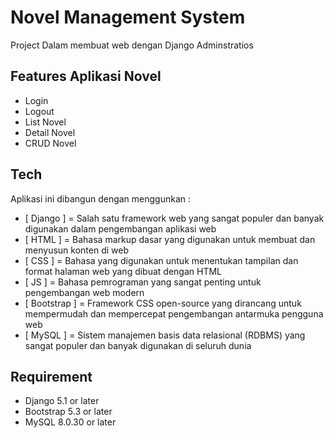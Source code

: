 
# Novel Management System

Project Dalam membuat web dengan Django Adminstratios 


## Features Aplikasi Novel
- Login
- Logout
- List Novel
- Detail Novel
- CRUD Novel

## Tech 
Aplikasi ini dibangun dengan menggunkan :
- [ Django ]    = Salah satu framework web yang sangat populer dan banyak digunakan dalam pengembangan aplikasi web
- [ HTML ]      = Bahasa markup dasar yang digunakan untuk membuat dan menyusun konten di web
- [ CSS ]       = Bahasa yang digunakan untuk menentukan tampilan dan format halaman web yang dibuat dengan HTML
- [ JS ]        = Bahasa pemrograman yang sangat penting untuk pengembangan web modern
- [ Bootstrap ] = Framework CSS open-source yang dirancang untuk mempermudah dan mempercepat pengembangan antarmuka pengguna web
- [ MySQL ]     = Sistem manajemen basis data relasional (RDBMS) yang sangat populer dan banyak digunakan di seluruh dunia

## Requirement
- Django 5.1 or later
- Bootstrap 5.3 or later
- MySQL 8.0.30 or later 


